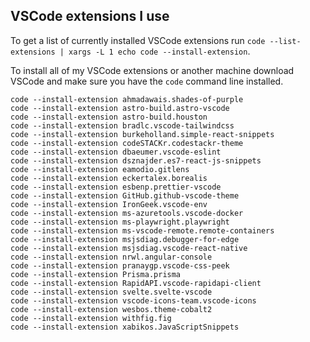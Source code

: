 ## VSCode extensions I use

To get a list of currently installed VSCode extensions run `code --list-extensions | xargs -L 1 echo code --install-extension`.

To install all of my VSCode extensions or another machine download VSCode and make sure you have the `code` command line installed. 
```
code --install-extension ahmadawais.shades-of-purple
code --install-extension astro-build.astro-vscode
code --install-extension astro-build.houston
code --install-extension bradlc.vscode-tailwindcss
code --install-extension burkeholland.simple-react-snippets
code --install-extension codeSTACKr.codestackr-theme
code --install-extension dbaeumer.vscode-eslint
code --install-extension dsznajder.es7-react-js-snippets
code --install-extension eamodio.gitlens
code --install-extension eckertalex.borealis
code --install-extension esbenp.prettier-vscode
code --install-extension GitHub.github-vscode-theme
code --install-extension IronGeek.vscode-env
code --install-extension ms-azuretools.vscode-docker
code --install-extension ms-playwright.playwright
code --install-extension ms-vscode-remote.remote-containers
code --install-extension msjsdiag.debugger-for-edge
code --install-extension msjsdiag.vscode-react-native
code --install-extension nrwl.angular-console
code --install-extension pranaygp.vscode-css-peek
code --install-extension Prisma.prisma
code --install-extension RapidAPI.vscode-rapidapi-client
code --install-extension svelte.svelte-vscode
code --install-extension vscode-icons-team.vscode-icons
code --install-extension wesbos.theme-cobalt2
code --install-extension withfig.fig
code --install-extension xabikos.JavaScriptSnippets
```